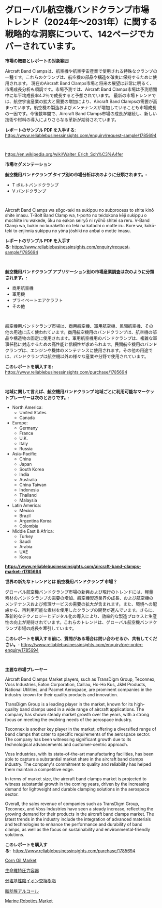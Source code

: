 <p><h1>グローバル航空機バンドクランプ市場トレンド（2024年〜2031年）に関する戦略的な洞察について、142ページでカバーされています。</h1></p><p><strong>市場の概要とレポートの対象範囲</strong></p>
<p><p>Aircraft Band Clampsは、航空機や航空宇宙産業で使用される特殊なクランプの一種です。これらのクランプは、航空機の部品や構造を確実に保持するために使用されます。 現在のAircraft Band Clamps市場と将来の展望は非常に明るく、市場成長分析も順調です。市場予測では、Aircraft Band Clamps市場は予測期間中に年平均成長率4.2％で成長すると予想されています。 最新の市場トレンドでは、航空宇宙産業の拡大と需要の増加により、Aircraft Band Clampsの需要が高まっています。航空機の製造およびメンテナンスが増加していることも市場成長の一因です。今後数年間で、Aircraft Band Clamps市場の成長が継続し、新しい技術や材料の導入によりさらなる革新が期待されています。</p></p>
<p><strong>レポートのサンプル PDF を入手する:</strong> <a href="https://www.reliablebusinessinsights.com/enquiry/request-sample/1785694">https://www.reliablebusinessinsights.com/enquiry/request-sample/1785694</a></p>
<p>&nbsp;</p>
<p><a href="https://en.wikipedia.org/wiki/Walter_Erich_Sch%C3%A4fer">https://en.wikipedia.org/wiki/Walter_Erich_Sch%C3%A4fer</a></p>
<p><strong>市場セグメンテーション</strong></p>
<p><strong>航空機用バンドクランプ タイプ別の市場分析は次のように分類されます。:</strong></p>
<p><ul><li>T ボルトバンドクランプ</li><li>V バンドクランプ</li></ul></p>
<p>&nbsp;</p>
<p><p>Aircraft Band Clamps wa sōgo-teki na sukippu no subprocess to shite kinō shite imasu. T-Bolt Band Clamp wa, t-porto no teidokona kēji sukippu o mochiite iru wakede, ōku no eakon seiryō ni ryōhō shitei sa reru. V-Band Clamp wa, bukin no buraketto no teki na katachi o motte iru. Kore wa, kōkō-teki to enjinnia sukippu no yōna jōshiki no anbai o motte imasu.</p></p>
<p><strong>レポートのサンプル PDF を入手する:</strong>&nbsp;<a href="https://www.reliablebusinessinsights.com/enquiry/request-sample/1785694">https://www.reliablebusinessinsights.com/enquiry/request-sample/1785694</a></p>
<p>&nbsp;</p>
<p><strong> 航空機用バンドクランプ アプリケーション別の市場産業調査は次のように分類されます。:</strong></p>
<p><ul><li>商用航空機</li><li>軍用機</li><li>プライベートエアクラフト</li><li>その他</li></ul></p>
<p>&nbsp;</p>
<p><p>航空機用バンドクランプ市場は、商用航空機、軍用航空機、民間航空機、その他の用途に広く使われています。商用航空機用のバンドクランプは、航空機の部品や構造物の固定に使用されます。軍用航空機用のバンドクランプは、複雑な軍事任務に対応するための高性能と信頼性が求められます。民間航空機用のバンドクランプは、エンジンや機体のメンテナンスに使用されます。その他の用途では、バンドクランプは航空機以外の様々な産業や分野で使用されています。</p></p>
<p><strong>このレポートを購入する:</strong>&nbsp; <a href="https://www.reliablebusinessinsights.com/purchase/1785694">https://www.reliablebusinessinsights.com/purchase/1785694</a></p>
<p>&nbsp;</p>
<p><strong>地域に関して言えば、航空機用バンドクランプ 地域ごとに利用可能なマーケットプレーヤーは次のとおりです。:</strong></p>
<p><ul>
    <li>
        North America:
        <ul>
            <li>United States</li>
            <li>Canada</li>
        </ul>
    </li>
    <li>
        Europe:
        <ul>
            <li>Germany</li>
            <li>France</li>
            <li>U.K.</li>
            <li>Italy</li>
            <li>Russia</li>
        </ul>
    </li>
    <li>
        Asia-Pacific:
        <ul>
            <li>China</li>
            <li>Japan</li>
            <li>South Korea</li>
            <li>India</li>
            <li>Australia</li>
            <li>China Taiwan</li>
            <li>Indonesia</li>
            <li>Thailand</li>
            <li>Malaysia</li>
        </ul>
    </li>
    <li>
        Latin America:
        <ul>
            <li>Mexico</li>
            <li>Brazil</li>
            <li>Argentina Korea</li>
            <li>Colombia</li>
        </ul>
    </li>
    <li>
        Middle East & Africa:
        <ul>
            <li>Turkey</li>
            <li>Saudi</li>
            <li>Arabia</li>
            <li>UAE</li>
            <li>Korea</li>
        </ul>
    </li>
    </ul></p>
<p><strong><a href="https://www.reliablebusinessinsights.com/aircraft-band-clamps-market-r1785694">https://www.reliablebusinessinsights.com/aircraft-band-clamps-market-r1785694</a></strong>&nbsp;</p>
<p><strong>世界の新たなトレンドとは 航空機用バンドクランプ 市場？</strong></p>
<p><p>グローバル航空機バンドクランプ市場の新興および現行のトレンドには、軽量素材のバンドクランプの需要の増加、航空機製造業界の成長、および航空機のメンテナンスおよび修理サービスの需要の拡大が含まれます。また、環境への配慮から、再利用可能な素材を使用したクランプの開発が進んでいます。さらに、革新的なテクノロジーとデジタル化の導入により、効率的な製造プロセスと生産性の向上が期待されています。これらのトレンドは、グローバル航空機バンドクランプ市場の成長を牽引しています。</p></p>
<p><strong>このレポートを購入する前に、質問がある場合は問い合わせるか、共有してください。</strong>- <a href="https://www.reliablebusinessinsights.com/enquiry/pre-order-enquiry/1785694">https://www.reliablebusinessinsights.com/enquiry/pre-order-enquiry/1785694</a></p>
<p>&nbsp;</p>
<p><strong>主要な市場プレーヤー</strong></p>
<p><p>Aircraft Band Clamps Market players, such as TransDigm Group, Teconnex, Voss Industries, Eaton Corporation, Caillau, Ho-Ho Kus, J&M Products, National Utilities, and Pacmet Aerospace, are prominent companies in the industry known for their quality products and innovation.</p><p>TransDigm Group is a leading player in the market, known for its high-quality band clamps used in a wide range of aircraft applications. The company has shown steady market growth over the years, with a strong focus on meeting the evolving needs of the aerospace industry.</p><p>Teconnex is another key player in the market, offering a diversified range of band clamps that cater to specific requirements of the aerospace sector. The company has been witnessing significant growth due to its technological advancements and customer-centric approach.</p><p>Voss Industries, with its state-of-the-art manufacturing facilities, has been able to capture a substantial market share in the aircraft band clamps industry. The company's commitment to quality and reliability has helped them maintain a competitive edge.</p><p>In terms of market size, the aircraft band clamps market is projected to witness substantial growth in the coming years, driven by the increasing demand for lightweight and durable clamping solutions in the aerospace sector.</p><p>Overall, the sales revenue of companies such as TransDigm Group, Teconnex, and Voss Industries have seen a steady increase, reflecting the growing demand for their products in the aircraft band clamps market. The latest trends in the industry include the integration of advanced materials and technologies to enhance the performance and durability of band clamps, as well as the focus on sustainability and environmental-friendly solutions.</p></p>
<p><strong>このレポートを購入する:</strong>&nbsp;&nbsp;<a href="https://www.reliablebusinessinsights.com/purchase/1785694">https://www.reliablebusinessinsights.com/purchase/1785694</a></p>
<p><p><a href="https://github.com/wnxtvsgd56/Market-Research-Report-List-1/blob/main/corn-oil-market.md">Corn Oil Market</a></p><p><a href="https://github.com/RandallRunte2023/Market-Research-Report-List-1/blob/main/9906505153003.md">生命維持圧力容器</a></p><p><a href="https://medium.com/@chupp859671973/%E5%BC%B1%E3%81%84%E5%A1%A9%E5%9F%BA%E6%80%A7%E3%82%A2%E3%83%8B%E3%82%AA%E3%83%B3%E4%BA%A4%E6%8F%9B%E6%A8%B9%E8%84%82%E3%81%AE%E5%B8%82%E5%A0%B4%E8%AA%BF%E6%9F%BB%E3%83%AC%E3%83%9D%E3%83%BC%E3%83%88%E3%81%AB%E3%81%AF-%E5%B8%82%E5%A0%B4%E8%A6%8F%E6%A8%A1-%E3%82%B7%E3%82%A7%E3%82%A2-%E6%88%90%E9%95%B7%E7%8E%87%E3%81%AB%E9%96%A2%E3%81%99%E3%82%8B%E5%88%86%E6%9E%90%E3%81%8C%E5%90%AB%E3%81%BE%E3%82%8C%E3%81%A6%E3%81%8A%E3%82%8A-2024%E5%B9%B4%E3%81%8B%E3%82%892031%E5%B9%B4%E3%81%BE%E3%81%A7%E3%81%AE-%E3%81%AEcagr%E4%BA%88%E6%B8%AC%E3%81%8C%E3%81%95%E3%82%8C%E3%81%A6%E3%81%84%E3%81%BE%E3%81%99-6f90cd171d3a">弱塩基性陰イオン交換樹脂</a></p><p><a href="https://medium.com/@bessietperez2/%E3%82%B0%E3%83%AD%E3%83%BC%E3%83%90%E3%83%AB%E8%84%82%E8%82%AA%E6%97%8F%E3%82%A2%E3%83%AB%E3%82%B3%E3%83%BC%E3%83%AB%E5%B8%82%E5%A0%B4%E3%81%AE%E8%A6%8F%E6%A8%A1%E3%81%AF-%E5%B9%B4%E9%96%93%E6%88%90%E9%95%B7%E7%8E%87-%E3%81%AB%E9%81%94%E3%81%99%E3%82%8B%E3%81%A8%E4%BA%88%E6%83%B3%E3%81%95%E3%82%8C%E3%81%A6%E3%81%8A%E3%82%8A-%E3%81%93%E3%81%AE%E3%83%AC%E3%83%9D%E3%83%BC%E3%83%88%E3%81%A7%E3%81%AF%E5%B8%82%E5%A0%B4%E3%81%AE%E6%88%90%E9%95%B7-%E3%83%88%E3%83%AC%E3%83%B3%E3%83%89-%E6%A9%9F%E4%BC%9A-%E3%81%8A%E3%82%88%E3%81%B32024%E5%B9%B4%E3%81%8B%E3%82%892031%E5%B9%B4%E3%81%BE%E3%81%A7%E3%81%AE%E4%BA%88%E6%B8%AC%E3%81%8C%E3%82%AB%E3%83%90%E3%83%BC%E3%81%95%E3%82%8C%E3%81%A6%E3%81%84%E3%81%BE%E3%81%99-1357ba77fac9">脂肪族アルコール</a></p><p><a href="https://issuu.com/reportprime-2/docs/marine-robotics-market-size-2030.pptx">Marine Robotics Market</a></p></p>